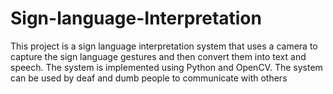 # Sign-language-Interpretation
This project is a sign language interpretation system that uses a camera to capture the sign language gestures and then convert them into text and speech. The system is implemented using Python and OpenCV. The system can be used by deaf and dumb people to communicate with others